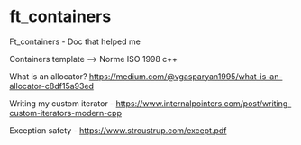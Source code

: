 # ft_containers
Ft_containers - Doc that helped me


Containers template --> Norme ISO 1998 c++


What is an allocator? https://medium.com/@vgasparyan1995/what-is-an-allocator-c8df15a93ed

Writing my custom iterator - https://www.internalpointers.com/post/writing-custom-iterators-modern-cpp


Exception safety - https://www.stroustrup.com/except.pdf

